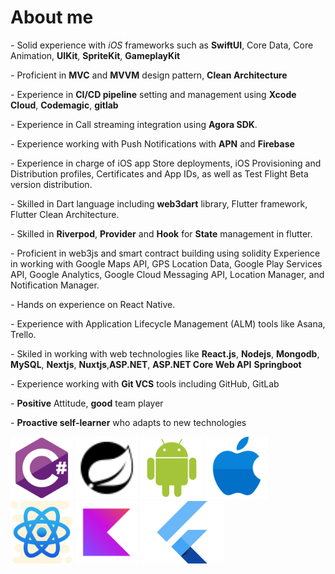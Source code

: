 # About me #

*-* Solid experience with *iOS* frameworks such as **SwiftUI**, Core Data, Core Animation, **UIKit**, **SpriteKit**, **GameplayKit**

*-* Proficient in **MVC** and **MVVM** design pattern, **Clean Architecture**

*-* Experience in **CI/CD pipeline** setting and management using **Xcode Cloud**, **Codemagic**, **gitlab**

*-* Experience in Call streaming integration using **Agora SDK**.

*-* Experience working with Push Notifications with **APN** and **Firebase**

*-* Experience in charge of iOS app Store deployments, iOS Provisioning and Distribution profiles, Certificates and App IDs, as well as Test Flight Beta version distribution.

*-* Skilled in Dart language including **web3dart** library, Flutter framework, Flutter Clean Architecture.

*-* Skilled in **Riverpod**, **Provider** and **Hook** for **State** management in flutter.

*-* Proficient in web3js and smart contract building using solidity Experience in working with Google Maps API, GPS Location Data, Google Play Services API, Google Analytics, Google Cloud Messaging API, Location Manager, and Notification Manager.

*-* Hands on experience on React Native.

*-* Experience with Application Lifecycle Management (ALM) tools like Asana, Trello.

*-* Skiled in working with web technologies like **React.js**, **Nodejs**, **Mongodb**, **MySQL**, **Nextjs**, **Nuxtjs**,**ASP.NET**, **ASP.NET Core Web API** **Springboot**

*-* Experience working with **Git VCS** tools including GitHub, GitLab

*-* **Positive** Attitude, **good** team player

*-* **Proactive self-learner** who adapts to new technologies

<a href="https://docs.csharp.dev/"><img src="./assets/csharp.svg" alt="csharp" height="100" title="C# documentation"></a>
<a href="https://docs.springboot.dev/"><img src="./assets/spring-boot.svg" alt="Spring Boot" height="100" title="Spring Boot documentation"></a>
<a href="https://developer.android.com/reference"><img src="./assets/android-plain.svg" alt="android" height="100" title="Android reference"></a>
<a href="https://https://ios.cfw.guide/"><img src="./assets/ios.svg" alt="ios" height="100" title="iOS reference"></a>
<a href="https://reactnative.dev/docs/getting-started"><img src="./assets/react-native.svg" alt="react-native" height="100" title="React-Native documentation"></a>
<a href="https://kotlinlang.org/docs/home.html"><img src="./assets/kotlin-original.svg" alt="kotlin" height="100" title="Kotlin documentation"></a>
<a href="https://docs.flutter.dev/"><img src="./assets/flutter.png" alt="kotlin" height="100" title="Flutter documentation"></a>

<!---
groupofstars/groupofstars is a ✨ special ✨ repository because its `README.md` (this file) appears on your GitHub profile.
You can click the Preview link to take a look at your changes.
--->
